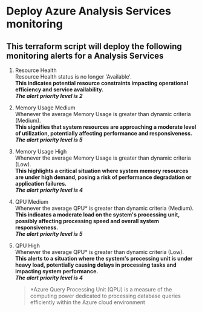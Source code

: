 # Deploy Azure Analysis Services monitoring  
## This terraform script will deploy the following monitoring alerts for a Analysis Services  

1. Resource Health  
Resource Health status is no longer 'Available'.  
**This indicates potential resource constraints impacting operational efficiency and service availability.**    
***The alert priority level is 2***  

2. Memory Usage Medium  
Whenever the average Memory Usage is greater than dynamic criteria (Medium).   
**This signifies that system resources are approaching a moderate level of utilization, potentially affecting performance and responsiveness.**   
***The alert priority level is 5***  

3. Memory Usage High  
Whenever the average Memory Usage is greater than dynamic criteria (Low).  
**This highlights a critical situation where system memory resources are under high demand, posing a risk of performance degradation or application failures.**  
***The alert priority level is 4***  

4. QPU Medium  
Whenever the average QPU* is greater than dynamic criteria (Medium).  
**This indicates a moderate load on the system's processing unit, possibly affecting processing speed and overall system responsiveness.**  
***The alert priority level is 5***  

5. QPU High  
Whenever the average QPU* is greater than dynamic criteria (Low).  
**This alerts to a situation where the system's processing unit is under heavy load, potentially causing delays in processing tasks and impacting system performance.**  
***The alert priority level is 4***  

    > *Azure Query Processing Unit (QPU) is a measure of the computing power dedicated to processing database queries efficiently within the Azure cloud environment  







